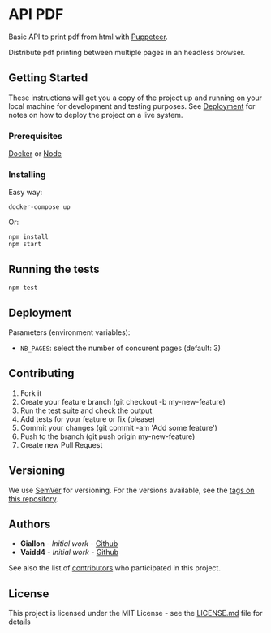 # API PDF

Basic API to print pdf from html with [Puppeteer](https://pptr.dev/).

Distribute pdf printing between multiple pages in an headless browser.

## Getting Started

These instructions will get you a copy of the project up and running on your local machine for development and testing purposes. See [Deployment](#deployment) for notes on how to deploy the project on a live system.

### Prerequisites

[Docker](https://www.docker.com/) or [Node](https://nodejs.org/)

### Installing

Easy way:
```
docker-compose up
```

Or:
```
npm install
npm start
```

## Running the tests

```
npm test
```

## Deployment

Parameters (environment variables):
- `NB_PAGES`: select the number of concurent pages (default: 3)

## Contributing

1. Fork it
2. Create your feature branch (git checkout -b my-new-feature)
3. Run the test suite and check the output
4. Add tests for your feature or fix (please)
5. Commit your changes (git commit -am 'Add some feature')
6. Push to the branch (git push origin my-new-feature)
7. Create new Pull Request

## Versioning

We use [SemVer](http://semver.org/) for versioning. For the versions available, see the [tags on this repository](https://github.com/giallon/api_pdf/tags).

## Authors

* **Giallon** - *Initial work* - [Github](https://github.com/giallon)
* **Vaidd4** - *Initial work* - [Github](https://github.com/vaidd4)

See also the list of [contributors](https://github.com/giallon/api_pdf/contributors) who participated in this project.

## License

This project is licensed under the MIT License - see the [LICENSE.md](LICENSE.md) file for details
